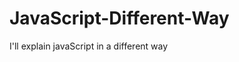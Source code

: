                                                                                                   
# JavaScript-Different-Way
I'll explain javaScript in a different way       
  









